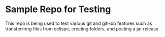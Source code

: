 # Sample Repo for Testing
This repo is being used to test various git and gitHub features such as transferrring files from eclispe, creating folders, and posting a jar release.
